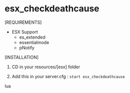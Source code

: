 # esx_checkdeathcause

[REQUIREMENTS]
  
* ESX Support
  * es_extended
  * essentialmode
  * pNotify

[INSTALLATION]

1) CD in your resources/[esx] folder

2) Add this in your server.cfg :
``start esx_checkdeathcause``

lua
